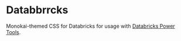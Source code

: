 # Databbrrcks

Monokai-themed CSS for Databricks for usage with [Databricks Power Tools](https://github.com/KeesCBakker/databricks-power-tools).